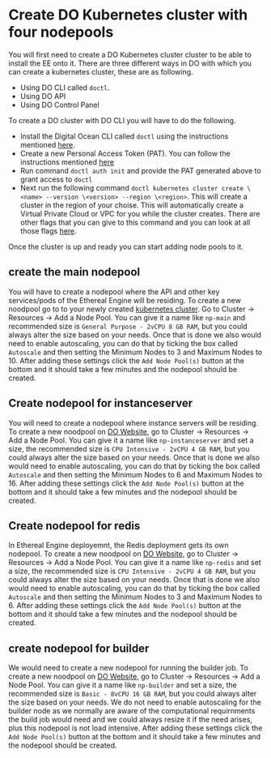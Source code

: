 # Create DO Kubernetes cluster with four nodepools
You will first need to create a DO Kubernetes cluster cluster to be able to install the EE onto it. There are three different ways in DO with which you can create a kubernetes cluster, these are as following.
- Using DO CLI called `doctl`.
- Using DO API
- Using DO Control Panel

To create a DO cluster with DO CLI you will have to do the following. 
- Install the Digital Ocean CLI called `doctl` using the instructions mentioned [here](https://docs.digitalocean.com/reference/doctl/how-to/install/).
- Create a new Personal Access Token (PAT). You can follow the instructions mentioned [here](https://docs.digitalocean.com/reference/api/create-personal-access-token/)
- Run command `doctl auth init` and provide the PAT generated above to grant access to `doctl`
- Next run the following command 
`doctl kubernetes cluster create \<name> --version \<version> --region \<region>`. This will create a cluster in the region of your choise. This will automatically create a Virtual Private Cloud or VPC for you while the cluster creates. There are other flags that you can give to this command and you can look at all those flags [here](https://docs.digitalocean.com/reference/doctl/reference/kubernetes/cluster/create/).

Once the cluster is up and ready you can start adding node pools to it. 

## create the main nodepool
You will have to create a nodepool where the API and other key services/pods of the Ethereal Engine will be residing. To create a new noodpool go to to your newly created [kubernetes cluster](https://cloud.digitalocean.com/kubernetes/clusters). Go to Cluster -> Resources -> Add a Node Pool. You can give it a name like `np-main` and recommended size is `General Purpose - 2vCPU 8 GB RAM`, but you could always alter the size based on your needs. Once that is done we also would need to enable autoscaling, you can do that by ticking the box called `Autoscale` and then setting the Minimum Nodes to 3 and Maximum Nodes to 10. After adding these settings click the `Add Node Pool(s)` button at the bottom and it should take a few minutes and the nodepool should be created.

## Create nodepool for instanceserver
You will need to create a nodepool where instance servers will be residing. To create a new noodpool on [DO Website](https://cloud.digitalocean.com/kubernetes/clusters), go to Cluster -> Resources -> Add a Node Pool. You can give it a name like `np-instanceserver` and set a size, the recommended size is `CPU Intensive - 2vCPU 4 GB RAM`, but you could always alter the size based on your needs. Once that is done we also would need to enable autoscaling, you can do that by ticking the box called `Autoscale` and then setting the Minimum Nodes to 6 and Maximum Nodes to 16. After adding these settings click the `Add Node Pool(s)` button at the bottom and it should take a few minutes and the nodepool should be created.
## Create nodepool for redis
In Ethereal Engine deployemnt, the Redis deployment gets its own nodepool. To create a new noodpool on [DO Website](https://cloud.digitalocean.com/kubernetes/clusters), go to Cluster -> Resources -> Add a Node Pool. You can give it a name like `np-redis` and set a size, the recommended size is `CPU Intensive - 2vCPU 4 GB RAM`, but you could always alter the size based on your needs. Once that is done we also would need to enable autoscaling, you can do that by ticking the box called `Autoscale` and then setting the Minimum Nodes to 3 and Maximum Nodes to 6. After adding these settings click the `Add Node Pool(s)` button at the bottom and it should take a few minutes and the nodepool should be created.

## create nodepool for builder
We would need to create a new nodepool for running the builder job. To create a new noodpool on [DO Website](https://cloud.digitalocean.com/kubernetes/clusters), go to Cluster -> Resources -> Add a Node Pool. You can give it a name like `np-builder` and set a size, the recommended size is `Basic - 8vCPU 16 GB RAM`, but you could always alter the size based on your needs. We do not need to enable autoscaling for the builder node as we normally are aware of the computational requirnments the build job would need and we could always resize it if the need arises, plus this nodepool is not load intensive. After adding these settings click the `Add Node Pool(s)` button at the bottom and it should take a few minutes and the nodepool should be created.
